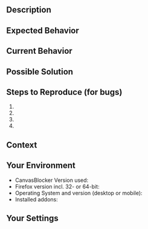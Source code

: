 <!--- Provide a general summary of the issue in the title above. -->

## Description
<!--- Provide a more detailed introduction to the issue itself. -->
<!--- Why you consider it to be a bug or a usefull change/improvement? -->

## Expected Behavior
<!--- If you're describing a bug, tell us what should happen. -->
<!--- If you're suggesting a change/improvement, tell us how it should work. -->

## Current Behavior
<!--- If describing a bug, tell us what happens instead of the expected behavior. -->
<!--- If suggesting a change/improvement, explain the difference from current behavior. -->

## Possible Solution
<!--- Not obligatory, but suggest a fix/reason for the bug, -->
<!--- or ideas how to implement the addition or change. -->

## Steps to Reproduce (for bugs)
<!--- Provide a link to a live example, or an unambiguous set of steps to reproduce this bug. -->
1.
2.
3.
4.

## Context
<!--- How has this issue affected you? What are you trying to accomplish? -->
<!--- Did you reproduce the problem with a fresh Firefox profile? -->
<!--- Providing context helps us come up with a solution that is most useful in the real world. -->

## Your Environment
<!--- Include as many relevant details about the environment you experienced the bug in. -->
* CanvasBlocker Version used:
* Firefox version incl. 32- or 64-bit:
* Operating System and version (desktop or mobile):
* Installed addons:

## Your Settings
<!--- Copy your CanvasBlocker settings here. -->
<!-- They can be retrieved by checking the expert mode and going to export settings. -->
<!--- You may consider deleting personal data - especially the "persistentRndStorage". -->